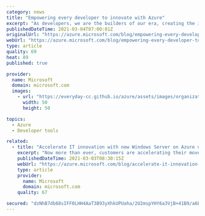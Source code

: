 ```yaml
---
category: news
title: "Empowering every developer to innovate with Azure"
excerpt: "As developers, we are the builders of our era, creating the ideas and writing the code that helps organizations digitally transform. We pioneer innovation that disrupts countless industries and help businesses endure tough times."
publishedDateTime: 2021-03-04T07:00:01Z
originalUrl: "https://azure.microsoft.com/blog/empowering-every-developer-to-innovate-with-azure/"
webUrl: "https://azure.microsoft.com/blog/empowering-every-developer-to-innovate-with-azure/"
type: article
quality: 69
heat: 89
published: true

provider:
  name: Microsoft
  domain: microsoft.com
  images:
    - url: "https://everyday-cc.github.io/azure/assets/images/organizations/microsoft.com-50x50.jpg"
      width: 50
      height: 50

topics:
  - Azure
  - Developer tools

related:
  - title: "Accelerate IT innovation with new Windows Server on Azure updates"
    excerpt: "Now more than ever, customers are accelerating their move to Azure to increase efficiency, improve security, optimize costs, and to innovate. Customers like Molina Healthcare and Forever 21 are using Windows Server on Azure and are able to scale capacity during surges related to the COVID-19 pandemic"
    publishedDateTime: 2021-03-03T08:30:15Z
    webUrl: "https://azure.microsoft.com/blog/accelerate-it-innovation-with-new-windows-server-on-azure-updates/"
    type: article
    provider:
      name: Microsoft
      domain: microsoft.com
    quality: 67

secured: "dzNhB7db68sIFF0LHH4AaT3B93yXhkUPUaha/2U2mspYHY6a3VjB+41B9/a6ES9hfscFMTFN6DMo6Cs/GGOuUydzPSMlu0HKCEIWgbGbV/V2o1yn3Vy3PPUJQNRHl7XAhHcdbpjQbE45JkY70Cr3Lvq8zrGBTJ1+2MCBszhtmWEH8vrNY6hHcZJin68c75XvepHKniQ8mii/PnvGWUmsb+yKS8b5WmUq0QF2xMRaPEQ76KB0Mx4D+RFx2Swzk3yKgyZIZ0hhTa1Ivp2cIV4pSvnxubRzc5UEpncACBrfYyW1l1vGOQUpw9mqRzSnixIoDHgTbr0NTHfQAk4grdiJm8xQ291AE0oTRfXieaaYfZ8=;AYykF5qt/czYF4d3M7uRYA=="
---
```


